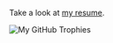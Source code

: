 Take a look at [my resume](https://ccjmne.github.io/ccjmne-resume).

![My GitHub Trophies](https://github-profile-trophy.vercel.app/?username=ccjmne&margin-h=5&margin-w=5&rank=SECRET,SSS,SS,S,AAA,AA,A,B&no-bg=false&theme=nord&no-frame=true)

<!--
Here are some ideas to get you started:

- 🔭 I’m currently working on ...
- 🌱 I’m currently learning ...
- 👯 I’m looking to collaborate on ...
- 🤔 I’m looking for help with ...
- 💬 Ask me about ...
- 📫 How to reach me: ...
- 😄 Pronouns: ...
- ⚡ Fun fact: ...
-->
